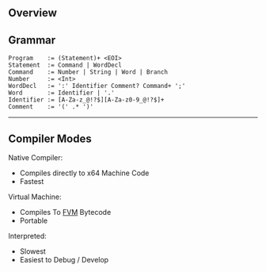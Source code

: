 ## Overview

## Grammar

```bnf
Program    := (Statement)+ <EOI>
Statement  := Command | WordDecl
Command    := Number | String | Word | Branch
Number     := <Int>
WordDecl   := ':' Identifier Comment? Command+ ';'  
Word       := Identifier | '.'
Identifier := [A-Za-z_@!?$][A-Za-z0-9_@!?$]+
Comment    := '(' .* ')'
```


----
## Compiler Modes

Native Compiler:
- Compiles directly to x64 Machine Code
- Fastest

 Virtual Machine:
 - Compiles To [FVM](FVM) Bytecode 
 - Portable
 
Interpreted:
- Slowest
- Easiest to Debug / Develop

